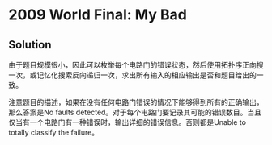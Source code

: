 # 2009 World Final: My Bad

## Solution
由于题目规模很小，因此可以枚举每个电路门的错误状态，然后使用拓扑序正向搜一次，或记忆化搜索反向递归一次，求出所有输入的相应输出是否和题目给出的一致。

注意题目的描述，如果在没有任何电路门错误的情况下能够得到所有的正确输出，那么答案是No faults detected。对于每个电路门要记录其可能的错误数目。当且仅当有一个电路门有一种错误时，输出详细的错误信息。否则都是Unable to totally classify the failure。 
